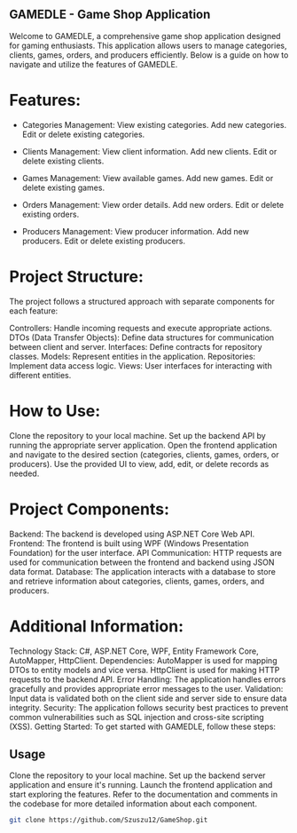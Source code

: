 ## GAMEDLE - Game Shop Application
Welcome to GAMEDLE, a comprehensive game shop application designed for gaming enthusiasts. This application allows users to manage categories, clients, games, orders, and producers efficiently. Below is a guide on how to navigate and utilize the features of GAMEDLE.

# Features:
- Categories Management:
View existing categories.
Add new categories.
Edit or delete existing categories.

- Clients Management:
View client information.
Add new clients.
Edit or delete existing clients.

- Games Management:
View available games.
Add new games.
Edit or delete existing games.

- Orders Management:
View order details.
Add new orders.
Edit or delete existing orders.

- Producers Management:
View producer information.
Add new producers.
Edit or delete existing producers.

# Project Structure:
The project follows a structured approach with separate components for each feature:

Controllers: Handle incoming requests and execute appropriate actions.
DTOs (Data Transfer Objects): Define data structures for communication between client and server.
Interfaces: Define contracts for repository classes.
Models: Represent entities in the application.
Repositories: Implement data access logic.
Views: User interfaces for interacting with different entities.

# How to Use:
Clone the repository to your local machine.
Set up the backend API by running the appropriate server application.
Open the frontend application and navigate to the desired section (categories, clients, games, orders, or producers).
Use the provided UI to view, add, edit, or delete records as needed.

# Project Components:
Backend: The backend is developed using ASP.NET Core Web API.
Frontend: The frontend is built using WPF (Windows Presentation Foundation) for the user interface.
API Communication: HTTP requests are used for communication between the frontend and backend using JSON data format.
Database: The application interacts with a database to store and retrieve information about categories, clients, games, orders, and producers.

# Additional Information:
Technology Stack: C#, ASP.NET Core, WPF, Entity Framework Core, AutoMapper, HttpClient.
Dependencies: AutoMapper is used for mapping DTOs to entity models and vice versa. HttpClient is used for making HTTP requests to the backend API.
Error Handling: The application handles errors gracefully and provides appropriate error messages to the user.
Validation: Input data is validated both on the client side and server side to ensure data integrity.
Security: The application follows security best practices to prevent common vulnerabilities such as SQL injection and cross-site scripting (XSS).
Getting Started:
To get started with GAMEDLE, follow these steps:

## Usage
Clone the repository to your local machine.
Set up the backend server application and ensure it's running.
Launch the frontend application and start exploring the features.
Refer to the documentation and comments in the codebase for more detailed information about each component.

```bash
git clone https://github.com/Szuszu12/GameShop.git
